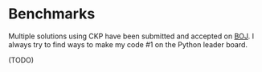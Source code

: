 # Benchmarks

Multiple solutions using CKP have been submitted and accepted on [BOJ](https://www.acmicpc.net/). I always try to find ways to make my code \#1 on the Python leader board.

(TODO)